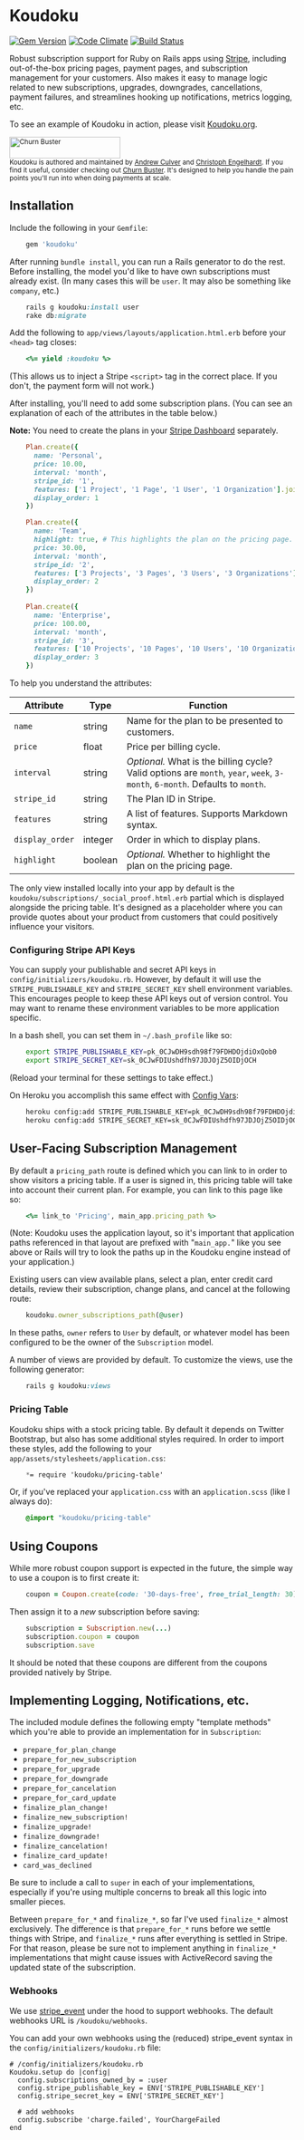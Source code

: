 # Koudoku

[![Gem Version](https://badge.fury.io/rb/koudoku.png)](https://rubygems.org/gems/koudoku) [![Code Climate](https://codeclimate.com/github/andrewculver/koudoku.png)](https://codeclimate.com/github/andrewculver/koudoku) [![Build Status](https://travis-ci.org/andrewculver/koudoku.png)](https://travis-ci.org/andrewculver/koudoku)

Robust subscription support for Ruby on Rails apps using [Stripe](https://stripe.com), including out-of-the-box pricing pages, payment pages, and  subscription management for your customers. Also makes it easy to manage logic related to new subscriptions, upgrades, downgrades, cancellations, payment failures, and streamlines hooking up notifications, metrics logging, etc.

To see an example of Koudoku in action, please visit [Koudoku.org](http://koudoku.org/).

<small><a href="http://churnbuster.io"><img src="https://s3.amazonaws.com/andrew-culver-images/churn-buster/koudoku-readme.png" width="196" height="38" alt="Churn Buster" /></a><br>Koudoku is authored and maintained by [Andrew Culver](http://twitter.com/andrewculver) and [Christoph Engelhardt](https://twitter.com/itengelhardt). If you find it useful, consider checking out [Churn Buster](http://churnbuster.io). It's designed to help you handle the pain points you'll run into when doing payments at scale.</small>

## Installation

Include the following in your `Gemfile`:

```ruby
    gem 'koudoku'
```    

After running `bundle install`, you can run a Rails generator to do the rest. Before installing, the model you'd like to have own subscriptions must already exist. (In many cases this will be `user`. It may also be something like `company`, etc.)

```ruby
    rails g koudoku:install user
    rake db:migrate
```
    
Add the following to `app/views/layouts/application.html.erb` before your `<head>` tag closes:

```ruby
    <%= yield :koudoku %>
```
    
(This allows us to inject a Stripe `<script>` tag in the correct place. If you don't, the payment form will not work.)
  
After installing, you'll need to add some subscription plans. (You can see an explanation of each of the attributes in the table below.)

**Note:** You need to create the plans in your [Stripe Dashboard](https://dashboard.stripe.com) separately. 

```ruby
    Plan.create({
      name: 'Personal',
      price: 10.00,
      interval: 'month',
      stripe_id: '1',
      features: ['1 Project', '1 Page', '1 User', '1 Organization'].join("\n\n"),
      display_order: 1
    })

    Plan.create({
      name: 'Team',
      highlight: true, # This highlights the plan on the pricing page.
      price: 30.00,
      interval: 'month',
      stripe_id: '2',
      features: ['3 Projects', '3 Pages', '3 Users', '3 Organizations'].join("\n\n"),
      display_order: 2
    })
    
    Plan.create({
      name: 'Enterprise',
      price: 100.00, 
      interval: 'month',
      stripe_id: '3', 
      features: ['10 Projects', '10 Pages', '10 Users', '10 Organizations'].join("\n\n"), 
      display_order: 3
    })
```    

To help you understand the attributes:
    
| Attribute       | Type    | Function |
| --------------- | ------- | -------- |
| `name`          | string  | Name for the plan to be presented to customers. |
| `price`         | float   | Price per billing cycle. |
| `interval`      | string  | *Optional.* What is the billing cycle? Valid options are `month`, `year`, `week`, `3-month`, `6-month`. Defaults to `month`. |
| `stripe_id`     | string  | The Plan ID in Stripe. |
| `features`      | string  | A list of features. Supports Markdown syntax. |
| `display_order` | integer | Order in which to display plans. |
| `highlight`     | boolean | *Optional.* Whether to highlight the plan on the pricing page. |

The only view installed locally into your app by default is the `koudoku/subscriptions/_social_proof.html.erb` partial which is displayed alongside the pricing table. It's designed as a placeholder where you can provide quotes about your product from customers that could positively influence your visitors.
    
### Configuring Stripe API Keys

You can supply your publishable and secret API keys in `config/initializers/koudoku.rb`. However, by default it will use the `STRIPE_PUBLISHABLE_KEY` and `STRIPE_SECRET_KEY` shell environment variables. This encourages people to keep these API keys out of version control. You may want to rename these environment variables to be more application specific.

In a bash shell, you can set them in `~/.bash_profile` like so:

```bash
    export STRIPE_PUBLISHABLE_KEY=pk_0CJwDH9sdh98f79FDHDOjdiOxQob0
    export STRIPE_SECRET_KEY=sk_0CJwFDIUshdfh97JDJOjZ5OIDjOCH
```
    
(Reload your terminal for these settings to take effect.)
    
On Heroku you accomplish this same effect with [Config Vars](https://devcenter.heroku.com/articles/config-vars):

```bash
    heroku config:add STRIPE_PUBLISHABLE_KEY=pk_0CJwDH9sdh98f79FDHDOjdiOxQob0
    heroku config:add STRIPE_SECRET_KEY=sk_0CJwFDIUshdfh97JDJOjZ5OIDjOCH
```    

## User-Facing Subscription Management

By default a `pricing_path` route is defined which you can link to in order to show visitors a pricing table. If a user is signed in, this pricing table will take into account their current plan. For example, you can link to this page like so:

```ruby
    <%= link_to 'Pricing', main_app.pricing_path %>
```   
   
(Note: Koudoku uses the application layout, so it's important that application paths referenced in that layout are prefixed with "`main_app.`" like you see above or Rails will try to look the paths up in the Koudoku engine instead of your application.)

Existing users can view available plans, select a plan, enter credit card details, review their subscription, change plans, and cancel at the following route:

```ruby
    koudoku.owner_subscriptions_path(@user)
```

In these paths, `owner` refers to `User` by default, or whatever model has been configured to be the owner of the `Subscription` model.

A number of views are provided by default. To customize the views, use the following generator:

```ruby
    rails g koudoku:views
```

### Pricing Table

Koudoku ships with a stock pricing table. By default it depends on Twitter Bootstrap, but also has some additional styles required. In order to import these styles, add the following to your `app/assets/stylesheets/application.css`:

```css
    *= require 'koudoku/pricing-table'
```  
  
Or, if you've replaced your `application.css` with an `application.scss` (like I always do):

```css
    @import "koudoku/pricing-table"
``` 
   
## Using Coupons

While more robust coupon support is expected in the future, the simple way to use a coupon is to first create it:

```ruby
    coupon = Coupon.create(code: '30-days-free', free_trial_length: 30)
```   
   
Then assign it to a _new_ subscription before saving:

```ruby
    subscription = Subscription.new(...)
    subscription.coupon = coupon
    subscription.save
```    

It should be noted that these coupons are different from the coupons provided natively by Stripe.
    
## Implementing Logging, Notifications, etc.

The included module defines the following empty "template methods" which you're able to provide an implementation for in `Subscription`:

 - `prepare_for_plan_change`
 - `prepare_for_new_subscription`
 - `prepare_for_upgrade`
 - `prepare_for_downgrade`
 - `prepare_for_cancelation`
 - `prepare_for_card_update`
 - `finalize_plan_change!`
 - `finalize_new_subscription!`
 - `finalize_upgrade!`
 - `finalize_downgrade!`
 - `finalize_cancelation!`
 - `finalize_card_update!`
 - `card_was_declined`
 
Be sure to include a call to `super` in each of your implementations, especially if you're using multiple concerns to break all this logic into smaller pieces.

Between `prepare_for_*` and `finalize_*`, so far I've used `finalize_*` almost exclusively. The difference is that `prepare_for_*` runs before we settle things with Stripe, and `finalize_*` runs after everything is settled in Stripe. For that reason, please be sure not to implement anything in `finalize_*` implementations that might cause issues with ActiveRecord saving the updated state of the subscription.

### Webhooks

We use [stripe_event](https://github.com/integrallis/stripe_event) under the hood to support webhooks.
The default webhooks URL is `/koudoku/webhooks`.

You can add your own webhooks using the (reduced) stripe_event syntax in the `config/initializers/koudoku.rb` file: 

```
# /config/initializers/koudoku.rb
Koudoku.setup do |config|
  config.subscriptions_owned_by = :user
  config.stripe_publishable_key = ENV['STRIPE_PUBLISHABLE_KEY']
  config.stripe_secret_key = ENV['STRIPE_SECRET_KEY']
  
  # add webhooks
  config.subscribe 'charge.failed', YourChargeFailed
end

``` 
